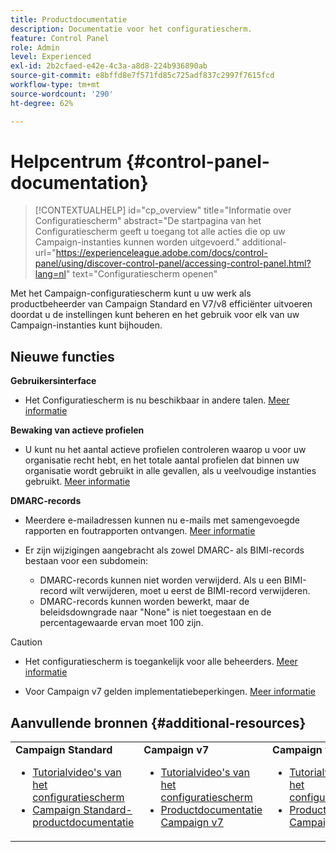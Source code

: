 ```yaml
---
title: Productdocumentatie
description: Documentatie voor het configuratiescherm.
feature: Control Panel
role: Admin
level: Experienced
exl-id: 2b2cfaed-e42e-4c3a-a8d8-224b936890ab
source-git-commit: e8bffd8e7f571fd85c725adf837c2997f7615fcd
workflow-type: tm+mt
source-wordcount: '290'
ht-degree: 62%

---
```


# Helpcentrum {#control-panel-documentation}

>[!CONTEXTUALHELP]
>id="cp_overview"
>title="Informatie over Configuratiescherm"
>abstract="De startpagina van het Configuratiescherm geeft u toegang tot alle acties die op uw Campaign-instanties kunnen worden uitgevoerd."
>additional-url="https://experienceleague.adobe.com/docs/control-panel/using/discover-control-panel/accessing-control-panel.html?lang=nl" text="Configuratiescherm openen"

Met het Campaign-configuratiescherm kunt u uw werk als productbeheerder van Campaign Standard en V7/v8 efficiënter uitvoeren doordat u de instellingen kunt beheren en het gebruik voor elk van uw Campaign-instanties kunt bijhouden.

## Nieuwe functies

**Gebruikersinterface**

* Het Configuratiescherm is nu beschikbaar in andere talen. [Meer informatie](discover/using/discovering-the-interface.md#supported-languages-languages)

**Bewaking van actieve profielen**

* U kunt nu het aantal actieve profielen controleren waarop u voor uw organisatie recht hebt, en het totale aantal profielen dat binnen uw organisatie wordt gebruikt in alle gevallen, als u veelvoudige instanties gebruikt. [Meer informatie](performance-monitoring/using/active-profiles-monitoring.md)

**DMARC-records**

* Meerdere e-mailadressen kunnen nu e-mails met samengevoegde rapporten en foutrapporten ontvangen. [Meer informatie](subdomains-certificates/using/dmarc.md)
* Er zijn wijzigingen aangebracht als zowel DMARC- als BIMI-records bestaan voor een subdomein:

   * DMARC-records kunnen niet worden verwijderd. Als u een BIMI-record wilt verwijderen, moet u eerst de BIMI-record verwijderen.
   * DMARC-records kunnen worden bewerkt, maar de beleidsdowngrade naar &quot;None&quot; is niet toegestaan en de percentagewaarde ervan moet 100 zijn.

>[!CAUTION]
>
>* Het configuratiescherm is toegankelijk voor alle beheerders. [Meer informatie](https://experienceleague.adobe.com/docs/control-panel/using/discover-control-panel/managing-permissions.html?lang=nl#discover-control-panel)
>
>* Voor Campaign v7 gelden implementatiebeperkingen. [Meer informatie](faq.md#v7-restrictions)

## Aanvullende bronnen {#additional-resources}

<table>
    <tr>
        <td><b>Campaign Standard</b><br/>
        <ul>
            <li><a href="https://experienceleague.adobe.com/docs/campaign-standard-learn/control-panel/control-panel-overview.html?lang=nl">Tutorialvideo's van het configuratiescherm</a></li>
            <li><a href="https://experienceleague.adobe.com/docs/campaign-standard/using/campaign-standard-home.html?lang=nl">Campaign Standard-productdocumentatie</a></li>
        </ul>
        </td>
        <td><b>Campaign v7</b><br/>
        <ul>
            <li><a href="https://experienceleague.adobe.com/docs/campaign-classic-learn/control-panel/control-panel-overview.html?lang=nl">Tutorialvideo's van het configuratiescherm</a></li>
            <li><a href="https://experienceleague.adobe.com/docs/campaign-classic/using/campaign-classic-home.html?lang=nl">Productdocumentatie Campaign v7</a></li>
        </ul>
        </td>
        <td><b>Campaign v8</b><br/>
        <ul>
            <li><a href="https://experienceleague.adobe.com/docs/campaign-learn/control-panel/control-panel-overview.html?lang=nl">Tutorialvideo's van het configuratiescherm</a></li>
            <li><a href="https://experienceleague.adobe.com/docs/campaign/campaign-v8/campaign-home.html?lang=nl">Productdocumentatie Campaign v8</a></li>
        </ul>
        </td>
    </tr>
</table>
